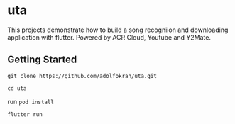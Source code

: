 # uta

This projects demonstrate how to build a song recogniion and downloading application with flutter.
Powered by ACR Cloud, Youtube and Y2Mate.

## Getting Started

`git clone https://github.com/adolfokrah/uta.git`

`cd uta`

run `pod install`

`flutter run`

